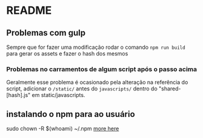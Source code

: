 # README


## Problemas com gulp

Sempre que for fazer uma modificação rodar o comando `npm run build` para
gerar os assets e fazer o hash dos mesmos

### Problemas no carramentos de algum script após o passo acima

Geralmente esse problema é ocasionado pela alteração na referência do script,
adicionar o `/static/` antes do `javascripts/` dentro do "shared-[hash].js"
em static/javascripts.


## instalando o npm para ao usuário

sudo chown -R $(whoami) ~/.npm
[more here](http://stackoverflow.com/questions/16151018/npm-throws-error-without-sudo)
